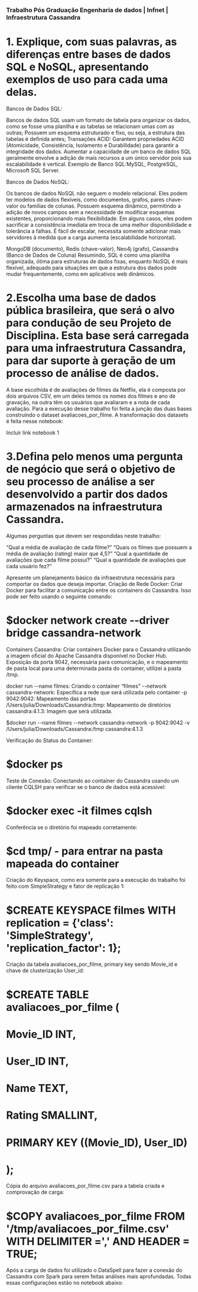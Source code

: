 
### Trabalho Pós Graduação Engenharia de dados | Infnet | Infraestrutura Cassandra ###

# 1. Explique, com suas palavras, as diferenças entre bases de dados SQL e NoSQL, apresentando exemplos de uso para cada uma delas.

Bancos de Dados SQL:

Bancos de dados SQL usam um formato de tabela para organizar os dados, como se fosse uma planilha e as tabelas se relacionam umas com as outras;
Possuem um esquema estruturado e fixo, ou seja, a estrutura das tabelas é definida antes;
Transações ACID: Garantem propriedades ACID (Atomicidade, Consistência, Isolamento e Durabilidade) para garantir a integridade dos dados.
Aumentar a capacidade de um banco de dados SQL geralmente envolve a adição de mais recursos a um único servidor pois sua escalabilidade é vertical.
Exemplo de Banco SQL:MySQL, PostgreSQL, Microsoft SQL Server.

Bancos de Dados NoSQL:

Os bancos de dados NoSQL não seguem o modelo relacional. Eles podem ter modelos de dados flexíveis, como documentos, grafos, pares chave-valor ou famílias de colunas.
Possuem esquema dinâmico, permitindo a adição de novos campos sem a necessidade de modificar esquemas existentes, proporcionando mais flexibilidade.
Em alguns casos, eles podem sacrificar a consistência imediata em troca de uma melhor disponibilidade e tolerância a falhas.
É fácil de escalar, necessita somente adicionar mais servidores à medida que a carga aumenta (escalabilidade horizontal).

MongoDB (documento), Redis (chave-valor), Neo4j (grafo), Cassandra (Banco de Dados de Coluna)
Resumindo, SQL é como uma planilha organizada, ótima para estruturas de dados fixas, enquanto NoSQL é mais flexível, adequado para situações em que a estrutura dos dados pode mudar frequentemente, como em aplicativos web dinâmicos.


# 2.Escolha uma base de dados pública brasileira, que será o alvo para condução de seu Projeto de Disciplina. Esta base será carregada para uma infraestrutura Cassandra, para dar suporte à geração de um processo de análise de dados.

A base escolhida é de avaliações de filmes da Netflix, ela é composta por dois arquivos CSV, em um deles temos os nomes dos filmes e ano de gravação, na outra têm os usuários que avaliaram e a nota de cada avaliação. 
Para a execução desse trabalho foi feita a junção das duas bases construindo o dataset avaliacoes_por_filme.
A transformação dos datasets é feita nesse notebook:

Incluir link notebook 1


# 3.Defina pelo menos uma pergunta de negócio que será o objetivo de seu processo de análise a ser desenvolvido a partir dos dados armazenados na infraestrutura Cassandra.

Algumas perguntas que devem ser respondidas neste trabalho:

“Qual a média de avaliação de cada filme?”
“Quais os filmes que possuem a média de avaliação (rating) maior que 4,5?”
“Qual a quantidade de avaliações que cada filme possui?”
“Qual a quantidade de avaliações que cada usuário fez?”

Apresente um planejamento básico da infraestrutura necessária para comportar os dados que deseja importar.
Criação de Rede Docker:
Criar Docker para facilitar a comunicação entre os containers do Cassandra. Isso pode ser feito usando o seguinte comando:

# $docker network create --driver bridge cassandra-network

Containers Cassandra:
Criar containers Docker para o Cassandra utilizando a imagem oficial do Apache Cassandra disponível no Docker Hub. Exposição da porta 9042, necessária para comunicação, e o mapeamento de pasta local para uma determinada pasta do container, utilizei a pasta /tmp.

   docker run --name filmes: Criando o container “filmes”
 	--network cassandra-network: Especifica a rede que será utilizada pelo container
	-p 9042:9042: Mapeamento das portas
	/Users/julia/Downloads/Cassandra:/tmp: Mapeamento de diretórios
	cassandra:4.1.3: Imagem que será utilizada.

$docker run --name filmes --network cassandra-network -p 9042:9042 -v /Users/julia/Downloads/Cassandra:/tmp cassandra:4.1.3

Verificação do Status do Container:
# $docker ps

Teste de Conexão:
Conectando ao container do Cassandra usando um cliente CQLSH para verificar se o banco de dados está acessível:
# $docker exec -it filmes cqlsh

Conferência se o diretório foi mapeado corretamente:

# $cd tmp/ - para entrar na pasta mapeada do container

Criação do Keyspace, como era somente para a execução do trabalho foi feito com SimpleStrategy e fator de replicação 1:

# $CREATE KEYSPACE filmes WITH replication = {'class': 'SimpleStrategy', 'replication_factor': 1};


Criação da tabela avaliacoes_por_filme, primary key sendo Movie_id e chave de clusterização User_id:

# $CREATE TABLE avaliacoes_por_filme (
#    Movie_ID INT,
#    User_ID INT,
#    Name TEXT,
#    Rating SMALLINT,
#    PRIMARY KEY ((Movie_ID), User_ID)
# );

Cópia do arquivo avaliacoes_por_filme.csv para a tabela criada e comprovação de carga:

# $COPY avaliacoes_por_filme FROM '/tmp/avaliacoes_por_filme.csv' WITH DELIMITER =',' AND HEADER = TRUE;

Após a carga de dados foi utilizado o DataSpell para fazer a conexão do Cassandra com Spark para serem feitas análises mais aprofundadas. Todas essas configurações estão no notebook abaixo:
















